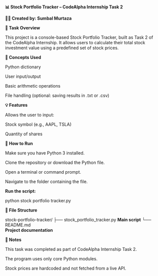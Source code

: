 **📊 Stock Portfolio Tracker – CodeAlpha Internship Task 2**

**👩‍💻 Created by: Sumbal Murtaza**

**🎯 Task Overview**

This project is a console-based Stock Portfolio Tracker, built as Task 2 of the CodeAlpha Internship. It allows users to calculate their total stock investment value using a predefined set of stock prices.

**🧠 Concepts Used**

Python dictionary

User input/output

Basic arithmetic operations

File handling (optional: saving results in .txt or .csv)

**💡 Features**

Allows the user to input:

Stock symbol (e.g., AAPL, TSLA)

Quantity of shares

**🔧 How to Run**

Make sure you have Python 3 installed.

Clone the repository or download the Python file.

Open a terminal or command prompt.

Navigate to the folder containing the file.

**Run the script:**

python stock portfolio tracker.py

**📁 File Structure**

stock-portfolio-tracker/
├── stock_portfolio_tracker.py 
**Main script**
└── README.md    
**Project documentation**

**📌 Notes**

This task was completed as part of CodeAlpha Internship Task 2.

The program uses only core Python modules.

Stock prices are hardcoded and not fetched from a live API.

